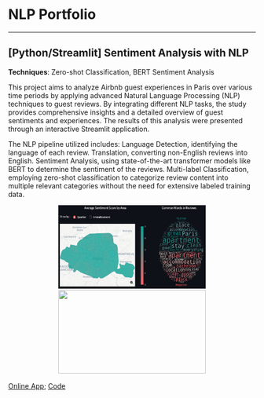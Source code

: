 # NLP Portfolio

----------
## [Python/Streamlit] Sentiment Analysis with NLP

**Techniques**: Zero-shot Classification, BERT Sentiment Analysis

This project aims to analyze Airbnb guest experiences in Paris over various time periods by applying advanced Natural Language Processing (NLP) techniques to guest reviews. By integrating different NLP tasks, the study provides comprehensive insights and a detailed overview of guest sentiments and experiences. The results of this analysis were presented through an interactive Streamlit application.

The NLP pipeline utilized includes:
Language Detection, identifying the language of each review.
Translation, converting non-English reviews into English.
Sentiment Analysis, using state-of-the-art transformer models like BERT to determine the sentiment of the reviews.
Multi-label Classification, employing zero-shot classification to categorize review content into multiple relevant categories without the need for extensive labeled training data.
<br/>

<p align="center">
  <img src="https://github.com/haejiyun/NLP/blob/main/streamlit.png" width="300" height="170">
  <img src="https://github.com/haejiyun/NLP/blob/main/streamlit-1.png" width="300" height="170">
<p/>

<a href="https://airbnb-guest-reviews.streamlit.app">Online App</a>; <a href="https://github.com/haejiyun/Machine-Learning/blob/main/NLP/projet_marketing.py">Code</a><br/>
<br/>
